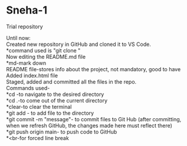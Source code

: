 # Sneha-1
Trial repository

Until now:<br>
Created new repository in GitHub and cloned it to VS Code.<br>
*command used is "git clone <url>"<br>
Now editing the README.md file<br>
*md-mark down<br>
README file-stores info about the project, not mandatory, good to have<br>
Added index.html file<br>
Staged, added and committed all the files in the repo.<br>
Commands used- <br>
*cd <name of directory>-to navigate to the desired directory<br>
*cd .-to come out of the current directory<br>
*clear-to clear the terminal<br>
*git add <file name>- to add file to the directory<br>
*git commit -m "message"- to commit files to Git Hub (after committing, when we refresh GitHub, the changes made here must reflect there)<br>
*git push origin main- to push code to GitHub<br>
*<br-for forced line break<br>

